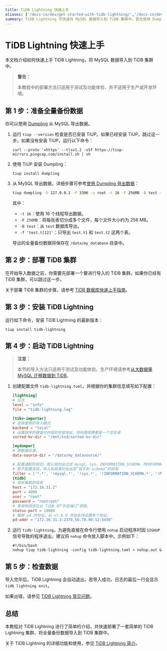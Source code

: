 ```yaml
---
title: TiDB Lightning 快速上手
aliases: ['/docs-cn/dev/get-started-with-tidb-lightning/','/docs-cn/dev/how-to/get-started/tidb-lightning/']
summary: TiDB Lightning 可快速将 MySQL 数据导入到 TiDB 集群中。首先使用 Dumpling 导出数据，然后部署 TiDB 集群。安装最新版本的 TiDB Lightning 并启动，最后检查数据导入情况。详细功能和使用请参考 TiDB Lightning 简介。
---
```


# TiDB Lightning 快速上手

本文档介绍如何快速上手 TiDB Lightning，将 MySQL 数据导入到 TiDB 集群中。

> **警告：**
>
> 本教程中的部署方法只适用于测试及功能体验，并不适用于生产或开发环境。

## 第 1 步：准备全量备份数据

你可以使用 [Dumpling](/dumpling-overview.md) 从 MySQL 导出数据。

1. 运行 `tiup --version` 检查是否已安装 TiUP。如果已经安装 TiUP，跳过这一步。如果没有安装 TiUP，运行以下命令：

    ```
    curl --proto '=https' --tlsv1.2 -sSf https://tiup-mirrors.pingcap.com/install.sh | sh
    ```

2. 使用 TiUP 安装 Dumpling：

    ```shell
    tiup install dumpling
    ```

3. 从 MySQL 导出数据，详细步骤可参考[使用 Dumpling 导出数据](/dumpling-overview.md#导出为-sql-文件)：

    ```sh
    tiup dumpling -h 127.0.0.1 -P 3306 -u root -t 16 -F 256MB -B test -f 'test.t[12]' -o /data/my_database/
    ```

    其中：

    - `-t 16`：使用 16 个线程导出数据。
    - `-F 256MB`：将每张表切分成多个文件，每个文件大小约为 256 MB。
    - `-B test`：从 `test` 数据库导出。
    - `-f 'test.t[12]'`：只导出 `test.t1` 和 `test.t2` 这两个表。

    导出的全量备份数据将保存在 `/data/my_database` 目录中。

## 第 2 步：部署 TiDB 集群

在开始导入数据之前，你需要先部署一个要进行导入的 TiDB 集群。如果你已经有 TiDB 集群，可以跳过这一步。

关于部署 TiDB 集群的步骤，请参考 [TiDB 数据库快速上手指南](/quick-start-with-tidb.md)。

## 第 3 步：安装 TiDB Lightning

运行如下命令，安装 TiDB Lightning 的最新版本：

```shell
tiup install tidb-lightning
```

## 第 4 步：启动 TiDB Lightning

> **注意：**
>
> 本节的导入方法只适用于测试及功能体验，生产环境请参考[从大数据量 MySQL 迁移数据到 TiDB](/migrate-large-mysql-to-tidb.md#第-2-步导入全量数据到-tidb)。

1. 创建配置文件 `tidb-lightning.toml`，并根据你的集群信息填写如下配置：

    ```toml
    [lightning]
    # 日志
    level = "info"
    file = "tidb-lightning.log"

    [tikv-importer]
    # 选择使用的导入模式
    backend = "local"
    # 设置排序的键值对的临时存放地址，目标路径需要是一个空目录
    sorted-kv-dir = "/mnt/ssd/sorted-kv-dir"

    [mydumper]
    # 源数据目录。
    data-source-dir = "/data/my_datasource/"

    # 配置通配符规则，默认规则会过滤 mysql、sys、INFORMATION_SCHEMA、PERFORMANCE_SCHEMA、METRICS_SCHEMA、INSPECTION_SCHEMA 系统数据库下的所有表
    # 若不配置该项，导入系统表时会出现“找不到 schema”的异常
    filter = ['*.*', '!mysql.*', '!sys.*', '!INFORMATION_SCHEMA.*', '!PERFORMANCE_SCHEMA.*', '!METRICS_SCHEMA.*', '!INSPECTION_SCHEMA.*']
    [tidb]
    # 目标集群的信息
    host = "172.16.31.2"
    port = 4000
    user = "root"
    password = "rootroot"
    # 表架构信息在从 TiDB 的“状态端口”获取。
    status-port = 10080
    # 集群 pd 的地址。从 v7.6.0 开始支持设置多个地址。
    pd-addr = "172.16.31.3:2379,56.78.90.12:3456"
    ```

2. 运行 `tidb-lightning`。为避免直接在命令行使用 `nohup` 启动程序时因 `SIGHUP` 信号导致的程序退出，建议将 `nohup` 命令放入脚本中。示例如下：

    ```shell
    #!/bin/bash
    nohup tiup tidb-lightning -config tidb-lightning.toml > nohup.out &
    ```

## 第 5 步：检查数据

导入完毕后，TiDB Lightning 会自动退出。若导入成功，日志的最后一行会显示 `tidb lightning exit`。

如果出错，请参见 [TiDB Lightning 常见问题](/tidb-lightning/tidb-lightning-faq.md)。

## 总结

本教程对 TiDB Lightning 进行了简单的介绍，并快速部署了一套简单的 TiDB Lightning 集群，将全量备份数据导入到 TiDB 集群中。

关于 TiDB Lightning 的详细功能和使用，参见 [TiDB Lightning 简介](/tidb-lightning/tidb-lightning-overview.md)。
